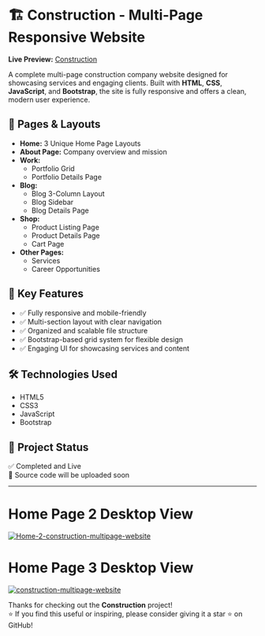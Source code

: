 # 🏗️ Construction - Multi-Page Responsive Website

**Live Preview:** [Construction](https://construction-multipage-website.netlify.app/)

A complete multi-page construction company website designed for showcasing services and engaging clients. Built with **HTML**, **CSS**, **JavaScript**, and **Bootstrap**, the site is fully responsive and offers a clean, modern user experience.

## 🧩 Pages & Layouts

- **Home:** 3 Unique Home Page Layouts  
- **About Page:** Company overview and mission  
- **Work:**  
  - Portfolio Grid  
  - Portfolio Details Page  
- **Blog:**  
  - Blog 3-Column Layout  
  - Blog Sidebar  
  - Blog Details Page  
- **Shop:**  
  - Product Listing Page  
  - Product Details Page  
  - Cart Page  
- **Other Pages:**  
  - Services  
  - Career Opportunities  

## 🚀 Key Features

- ✅ Fully responsive and mobile-friendly  
- ✅ Multi-section layout with clear navigation  
- ✅ Organized and scalable file structure  
- ✅ Bootstrap-based grid system for flexible design  
- ✅ Engaging UI for showcasing services and content

## 🛠 Technologies Used

- HTML5  
- CSS3  
- JavaScript  
- Bootstrap

## 📌 Project Status

✅ Completed and Live  
📂 Source code will be uploaded soon

---


# Home Page 2 Desktop View
<a href="https://ibb.co/fzW0wTC0"><img src="https://i.ibb.co/pBTXFk3X/Home-2-construction-multipage-website.png" alt="Home-2-construction-multipage-website" border="0"></a>
# Home Page 3 Desktop View
<a href="https://ibb.co/p6XHLzgq"><img src="https://i.ibb.co/ymszQyD2/construction-multipage-website.png" alt="construction-multipage-website" border="0"></a>

Thanks for checking out the **Construction** project!  
⭐ If you find this useful or inspiring, please consider giving it a star ⭐️ on GitHub!

